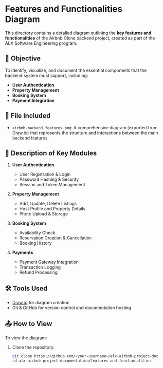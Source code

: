 # Features and Functionalities Diagram

This directory contains a detailed diagram outlining the **key features and functionalities** of the Airbnb Clone backend project, created as part of the ALX Software Engineering program.

## 📌 Objective

To identify, visualize, and document the essential components that the backend system must support, including:

- **User Authentication**
- **Property Management**
- **Booking System**
- **Payment Integration**

## 📂 File Included

- `airbnb-backend-features.png`: A comprehensive diagram (exported from Draw.io) that represents the structure and interactions between the main backend features.

## 📄 Description of Key Modules

1. **User Authentication**
   - User Registration & Login
   - Password Hashing & Security
   - Session and Token Management

2. **Property Management**
   - Add, Update, Delete Listings
   - Host Profile and Property Details
   - Photo Upload & Storage

3. **Booking System**
   - Availability Check
   - Reservation Creation & Cancellation
   - Booking History

4. **Payments**
   - Payment Gateway Integration
   - Transaction Logging
   - Refund Processing

## 🛠 Tools Used

- [Draw.io](https://draw.io/) for diagram creation
- Git & GitHub for version control and documentation hosting

## 📤 How to View

To view the diagram:

1. Clone the repository:
   ```bash
   git clone https://github.com/<your-username>/alx-airbnb-project-documentation.git
   cd alx-airbnb-project-documentation/features-and-functionalities
